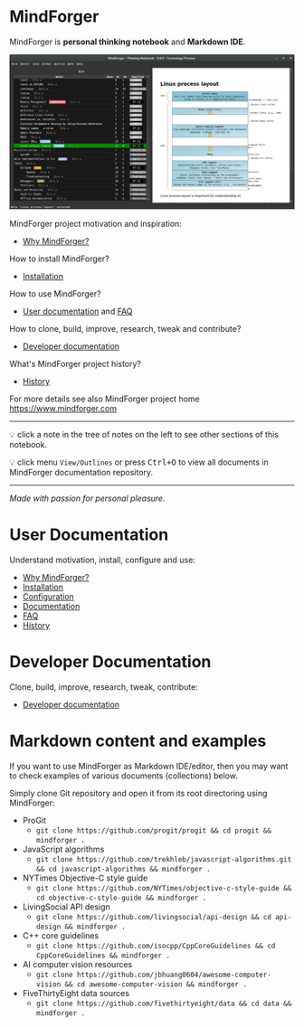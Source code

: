 # MindForger <!-- Metadata: type: Outline; created: 2018-02-23 10:57:35; reads: 158; read: 2018-06-08 08:16:50; revision: 158; modified: 2018-06-08 08:16:50; importance: 0/5; urgency: 0/5; -->

MindForger is **personal thinking notebook** and **Markdown IDE**.

![MindForger](mindforger.png)

MindForger project motivation and inspiration:

* [Why MindForger?](why-mindforger.md)

How to install MindForger?

* [Installation](installation.md)

How to use MindForger?

* [User documentation](./user-documentation.md) and [FAQ](faq.md)

How to clone, build, improve, research, tweak and contribute?

* [Developer documentation](./developer-documentation.md)

What's MindForger project history?

* [History](history.md)

For more details see also MindForger project home https://www.mindforger.com

---

💡 click a note in the tree of notes on the left to see other sections of this notebook.

💡 click menu `View/Outlines` or press <kbd>Ctrl+O</kbd> to view all documents in MindForger
documentation repository.

---

_Made with passion for personal pleasure._

# User Documentation <!-- Metadata: type: Note; created: 2018-02-23 10:57:35; reads: 25; read: 2018-05-29 22:42:54; revision: 5; modified: 2018-05-29 22:42:54; -->
Understand motivation, install, configure and use:

* [Why MindForger?](why-mindforger.md)
* [Installation](installation.md)
* [Configuration](configuration.md)
* [Documentation](user-documentation.md)
* [FAQ](mindforger/faq.md)
* [History](history.md)

# Developer Documentation <!-- Metadata: type: Note; created: 2018-03-18 09:10:35; reads: 21; read: 2018-05-29 22:42:33; revision: 9; modified: 2018-05-29 22:42:33; -->
Clone, build, improve, research, tweak, contribute:

* [Developer documentation](developer-documentation.md)

# Markdown content and examples <!-- Metadata: type: Note; tags: example; created: 2018-05-01 22:28:00; reads: 33; read: 2018-06-08 08:16:50; revision: 33; modified: 2018-06-08 08:16:50; -->

If you want to use MindForger as Markdown IDE/editor, then
you may want to check examples of various documents (collections)
below. 

Simply clone Git repository and open it from its root 
directoring using MindForger:

* ProGit
    * `git clone https://github.com/progit/progit && cd progit && mindforger .`
* JavaScript algorithms
    * `git clone https://github.com/trekhleb/javascript-algorithms.git && cd javascript-algorithms && mindforger .`
* NYTimes Objective-C style guide
    * `git clone https://github.com/NYTimes/objective-c-style-guide && cd objective-c-style-guide && mindforger .`
* LivingSocial API design
    * `git clone https://github.com/livingsocial/api-design && cd api-design && mindforger .`
* C++ core guidelines
    * `git clone https://github.com/isocpp/CppCoreGuidelines && cd CppCoreGuidelines && mindforger .`
* AI computer vision resources
    * `git clone https://github.com/jbhuang0604/awesome-computer-vision && cd awesome-computer-vision && mindforger .`
* FiveThirtyEight data sources
    * `git clone https://github.com/fivethirtyeight/data && cd data && mindforger .`
